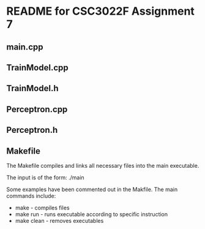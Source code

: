 # README for CSC3022F Assignment 7

## main.cpp


## TrainModel.cpp


## TrainModel.h


## Perceptron.cpp


## Perceptron.h


## Makefile
The Makefile compiles and links all necessary files into the main executable. 

The input is of the form: ./main  

Some examples have been commented out in the Makfile. The main commands include:
* make - compiles files
* make run - runs executable according to specific instruction
* make clean - removes executables